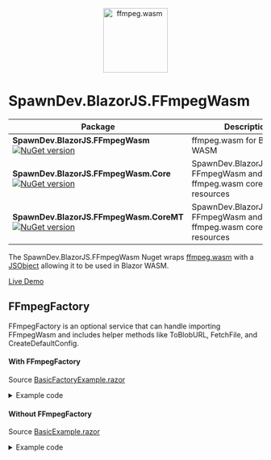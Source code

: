 <p align="center">
  <a href="#">
    <img alt="ffmpeg.wasm" width="128px" height="128px" src="https://github.com/LostBeard/ffmpeg.wasm/blob/main/apps/website/static/img/logo192.png"></img>
  </a>
</p>

# SpawnDev.BlazorJS.FFmpegWasm
| Package | Description |
|---------|-------------|
|**SpawnDev.BlazorJS.FFmpegWasm** <br /> [![NuGet version](https://badge.fury.io/nu/SpawnDev.BlazorJS.FFmpegWasm.svg)](https://www.nuget.org/packages/SpawnDev.BlazorJS.FFmpegWasm)| ffmpeg.wasm for Blazor WASM | 
|**SpawnDev.BlazorJS.FFmpegWasm.Core** <br /> [![NuGet version](https://badge.fury.io/nu/SpawnDev.BlazorJS.FFmpegWasm.Core.svg)](https://www.nuget.org/packages/SpawnDev.BlazorJS.FFmpegWasm.Core)| SpawnDev.BlazorJS.Includes FFmpegWasm and ffmpeg.wasm core resources | 
|**SpawnDev.BlazorJS.FFmpegWasm.CoreMT** <br /> [![NuGet version](https://badge.fury.io/nu/SpawnDev.BlazorJS.FFmpegWasm.CoreMT.svg)](https://www.nuget.org/packages/SpawnDev.BlazorJS.FFmpegWasm.CoreMT)| SpawnDev.BlazorJS.Includes FFmpegWasm and ffmpeg.wasm core-mt resources | 
 
The SpawnDev.BlazorJS.FFmpegWasm Nuget wraps [ffmpeg.wasm](https://github.com/ffmpegwasm/ffmpeg.wasm) with a [JSObject](https://github.com/LostBeard/SpawnDev.BlazorJS#jsobject-base-class) allowing it to be used in Blazor WASM. 

[Live Demo](https://lostbeard.github.io/SpawnDev.BlazorJS.FFmpegWasm/)

## FFmpegFactory
FFmpegFactory is an optional service that can handle importing FFmpegWasm and includes helper methods like ToBlobURL, FetchFile, and CreateDefaultConfig.

#### With FFmpegFactory
Source [BasicFactoryExample.razor](https://github.com/LostBeard/SpawnDev.BlazorJS.FFmpegWasm/blob/main/SpawnDev.BlazorJS.FFmpegWasmDemo/Pages/BasicFactoryExample.razor) 

<details>
<summary>Example code</summary>

```cs
@page "/BasicFactoryExample"
@using System.Text
@using SpawnDev.BlazorJS
@using SpawnDev.BlazorJS.FFmpegWasm

<h3>Basic FFmpegFactory Example of ffmpeg.wasm in Blazor</h3>
<p>A bare bones example of ffmpeg.wasm in Blazor using SpawnDev.BlazorJS and SpawnDev.BlazorJS.FFmpegWASM</p>
<video @ref=videoResult autoplay muted id="video-result" controls></video>
<br />
<button @onclick=Load disabled="@(loaded || busy)" id="load-button">Load ffmpeg-core (~31 MB)</button>
<br />
<button @onclick=Transcode disabled="@(!loaded || busy)" id="transcode-button">Transcode webm to mp4</button>
<br />
<p>@logMessage</p>
<p>@progressMessage</p>
<p>Open Developer Tools (Ctrl+Shift+I) to View Logs</p>

@code {
    [Inject]
    BlazorJSRuntime JS { get; set; }

    [Inject]
    FFmpegFactory FFmpegFactory { get; set; }

    ElementReference videoResult;
    HTMLVideoElement? videoEl;
    bool loaded = false;
    bool busy = false;
    string logMessage = "";
    string progressMessage = "";

    FFmpeg? ffmpeg = null;

    async Task Load()
    {
        busy = true;
        StateHasChanged();
        videoEl = new HTMLVideoElement(videoResult);
        await FFmpegFactory.Init();
        ffmpeg = new FFmpeg();
        ffmpeg.OnLog += FFmpeg_OnLog;
        ffmpeg.OnProgress += FFmpeg_OnProgress;
        // Use FFmpegFactory extension methods supplied by the Nuget packages
        // SpawnDev.BlazorJS.FFmpegWasm.Core
        // SpawnDev.BlazorJS.FFmpegWasm.CoreMT
        //
        // Single thread and multi thread versions acn be used independently of each other to lower resource packaging.
        //
        // From SpawnDev.BlazorJS.FFmpegWasm.Core 
        // - Contains the ffmpeg.wasm core for single thread files
        // - Adds CreateLoadCoreConfig to FFmpegFactory
        // From SpawnDev.BlazorJS.FFmpegWasm.CoreMT 
        // - Contains the ffmpeg.wasm core for multi thread files
        // - Adds CreateLoadCoreMTConfig to FFmpegFactory
        var loadConfig = FFmpegFactory.MultiThreadSupported ? FFmpegFactory.CreateLoadCoreMTConfig() : FFmpegFactory.CreateLoadCoreConfig();
        await ffmpeg.Load(loadConfig);
        busy = false;
        loaded = true;
        StateHasChanged();
    }

    async Task Transcode()
    {
        busy = true;
        StateHasChanged();
        logMessage = "Downloading source video";
        StateHasChanged();
        await ffmpeg.WriteFile("input.webm", await FFmpegFactory.FetchFile("https://raw.githubusercontent.com/ffmpegwasm/testdata/master/Big_Buck_Bunny_180_10s.webm"));
        logMessage = "Transcoding source video";
        StateHasChanged();
        var ret = await ffmpeg.Exec(new string[] { "-i", "input.webm", "output.mp4" });
        logMessage = "Source video transcoded";
        StateHasChanged();
        using var data = await ffmpeg.ReadFileUint8Array("output.mp4");
        using var blob = new Blob(new Uint8Array[] { data }, new BlobOptions { Type = "video/mp4" });
        var objSrc = URL.CreateObjectURL(blob);
        videoEl.Src = objSrc;
        busy = false;
        StateHasChanged();
    }

    void FFmpeg_OnLog(FFmpegLogEvent ev)
    {
        logMessage = ev.Message;
        JS.Log("FFmpeg_OnLog", ev.Message);
        StateHasChanged();
    }

    void FFmpeg_OnProgress(FFmpegProgressEvent ev)
    {
        var progress = ev.Progress;
        var time = ev.Time;
        progressMessage = $"{progress * 100} % (transcoded time: {time / 1000000} s)";
        JS.Log("FFmpeg_OnProgress", ev.Time, ev.Progress);
        StateHasChanged();
    }
}
```
</details>

#### Without FFmpegFactory
Source [BasicExample.razor](https://github.com/LostBeard/SpawnDev.BlazorJS.FFmpegWasm/blob/main/SpawnDev.BlazorJS.FFmpegWasmDemo/Pages/BasicExample.razor)

<details>
<summary>Example code</summary>

```cs
@page "/"
@using System.Text
@using SpawnDev.BlazorJS
@using SpawnDev.BlazorJS.FFmpegWasm

<h3>Basic Example of ffmpeg.wasm in Blazor</h3>
<p>A bare bones example of ffmpeg.wasm in Blazor using SpawnDev.BlazorJS and SpawnDev.BlazorJS.FFmpegWASM</p>
<video @ref=videoResult autoplay muted id="video-result" controls></video>
<br />
<button @onclick=Load disabled="@(loaded || busy)" id="load-button">Load ffmpeg-core (~31 MB)</button>
<br />
<button @onclick=Transcode disabled="@(!loaded || busy)" id="transcode-button">Transcode webm to mp4</button>
<br />
<p>@logMessage</p>
<p>@progressMessage</p>
<p>Open Developer Tools (Ctrl+Shift+I) to View Logs</p>

@code {
    [Inject]
    BlazorJSRuntime JS { get; set; }

    ElementReference videoResult;
    HTMLVideoElement? videoEl;
    bool loaded = false;
    bool busy = false;
    string logMessage = "";
    string progressMessage = "";
    string baseURLFFmpeg = "https://unpkg.com/@ffmpeg/ffmpeg@0.12.6/dist/umd";
    string baseURLCore = "https://unpkg.com/@ffmpeg/core@0.12.3/dist/umd";

    FFmpeg? ffmpeg = null;

    async Task Load()
    {
        busy = true;
        StateHasChanged();
        videoEl = new HTMLVideoElement(videoResult);
        if (JS.IsUndefined("FFmpegWASM"))
        {
            // a quick patch to allow us the ability to specify the full path to the primary ffmpeg worker (814.ffmpeg.js in umd version) via our FFMessageLoadConfig
            // the ffmpeg.js script tries to build the path location itself (with the code being replaced) but will fail (in our scenario) so we patch it to allow us to specify the path
            // essentially the same as Pull request #562 (https://github.com/ffmpegwasm/ffmpeg.wasm/pull/562) except this works on the minified UMD version
            var FFmpegObjUrl = await ToBlobURL($"{baseURLFFmpeg}/ffmpeg.js", "application/javascript", (js) => js.Replace("new Worker(new URL(e.p+e.u(814),e.b),{type:void 0})", "new Worker(r.worker814URL,{type:void 0})"));
            await JS.Import(FFmpegObjUrl);
            URL.RevokeObjectURL(FFmpegObjUrl);
        }
        ffmpeg = new FFmpeg();
        ffmpeg.OnLog += FFmpeg_OnLog;
        ffmpeg.OnProgress += FFmpeg_OnProgress;
        await ffmpeg.Load(new FFMessageLoadConfig
            {
                Worker814URL = await ToBlobURL($"{baseURLFFmpeg}/814.ffmpeg.js", "application/javascript"),
                CoreURL = await ToBlobURL($"{baseURLCore}/ffmpeg-core.js", "application/javascript"),
                WasmURL = await ToBlobURL($"{baseURLCore}/ffmpeg-core.wasm", "application/wasm"),
            });
        busy = false;
        loaded = true;
        StateHasChanged();
    }

    async Task Transcode()
    {
        busy = true;
        StateHasChanged();
        logMessage = "Downloading source video";
        StateHasChanged();
        await ffmpeg.WriteFile("input.webm", await FetchFile("https://raw.githubusercontent.com/ffmpegwasm/testdata/master/Big_Buck_Bunny_180_10s.webm"));
        logMessage = "Transcoding source video";
        StateHasChanged();
        var ret = await ffmpeg.Exec(new string[] { "-i", "input.webm", "output.mp4" });
        logMessage = "Source video transcoded";
        StateHasChanged();
        using var data = await ffmpeg.ReadFileUint8Array("output.mp4");
        using var blob = new Blob(new Uint8Array[] { data }, new BlobOptions { Type = "video/mp4" });
        var objSrc = URL.CreateObjectURL(blob);
        videoEl.Src = objSrc;
        busy = false;
        StateHasChanged();
    }

    void FFmpeg_OnLog(FFmpegLogEvent ev)
    {
        logMessage = ev.Message;
        JS.Log("FFmpeg_OnLog", ev.Message);
        StateHasChanged();
    }

    void FFmpeg_OnProgress(FFmpegProgressEvent ev)
    {
        var progress = ev.Progress;
        var time = ev.Time;
        progressMessage = $"{progress * 100} % (transcoded time: {time / 1000000} s)";
        JS.Log("FFmpeg_OnProgress", ev.Time, ev.Progress);
        StateHasChanged();
    }

    async Task<Uint8Array> FetchFile(string resource)
    {
        using var resp = await JS.Fetch(resource);
        using var body = await resp.ArrayBuffer();
        return new Uint8Array(body);
    }
    async Task<string> FetchText(string resource)
    {
        using var resp = await JS.Fetch(resource);
        return await resp.Text();
    }
    async Task<string> ToBlobURL(string src, string mimeType)
    {
        using var data = await FetchFile(src);
        using var blob = new Blob(new Uint8Array[] { data }, new BlobOptions { Type = mimeType });
        return URL.CreateObjectURL(blob);
    }
    async Task<string> ToBlobURL(string src, string mimeType, Func<string, string> patcher)
    {
        var text = await FetchText(src);
        if (patcher != null) text = patcher(text);
        using var blob = new Blob(new string[] { text }, new BlobOptions { Type = mimeType });
        return URL.CreateObjectURL(blob);
    }
}
```
</details>
